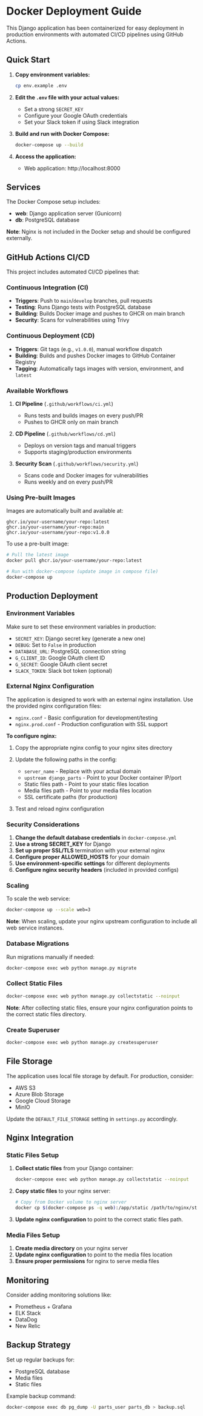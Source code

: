 # Docker Deployment Guide

This Django application has been containerized for easy deployment in production environments with automated CI/CD pipelines using GitHub Actions.

## Quick Start

1. **Copy environment variables:**
   ```bash
   cp env.example .env
   ```

2. **Edit the `.env` file with your actual values:**
   - Set a strong `SECRET_KEY`
   - Configure your Google OAuth credentials
   - Set your Slack token if using Slack integration

3. **Build and run with Docker Compose:**
   ```bash
   docker-compose up --build
   ```

4. **Access the application:**
   - Web application: http://localhost:8000

## Services

The Docker Compose setup includes:

- **web**: Django application server (Gunicorn)
- **db**: PostgreSQL database

**Note**: Nginx is not included in the Docker setup and should be configured externally.

## GitHub Actions CI/CD

This project includes automated CI/CD pipelines that:

### Continuous Integration (CI)
- **Triggers**: Push to `main`/`develop` branches, pull requests
- **Testing**: Runs Django tests with PostgreSQL database
- **Building**: Builds Docker image and pushes to GHCR on main branch
- **Security**: Scans for vulnerabilities using Trivy

### Continuous Deployment (CD)
- **Triggers**: Git tags (e.g., `v1.0.0`), manual workflow dispatch
- **Building**: Builds and pushes Docker images to GitHub Container Registry
- **Tagging**: Automatically tags images with version, environment, and `latest`

### Available Workflows

1. **CI Pipeline** (`.github/workflows/ci.yml`)
   - Runs tests and builds images on every push/PR
   - Pushes to GHCR only on main branch

2. **CD Pipeline** (`.github/workflows/cd.yml`)
   - Deploys on version tags and manual triggers
   - Supports staging/production environments

3. **Security Scan** (`.github/workflows/security.yml`)
   - Scans code and Docker images for vulnerabilities
   - Runs weekly and on every push/PR

### Using Pre-built Images

Images are automatically built and available at:
```
ghcr.io/your-username/your-repo:latest
ghcr.io/your-username/your-repo:main
ghcr.io/your-username/your-repo:v1.0.0
```

To use a pre-built image:
```bash
# Pull the latest image
docker pull ghcr.io/your-username/your-repo:latest

# Run with docker-compose (update image in compose file)
docker-compose up
```

## Production Deployment

### Environment Variables

Make sure to set these environment variables in production:

- `SECRET_KEY`: Django secret key (generate a new one)
- `DEBUG`: Set to `False` in production
- `DATABASE_URL`: PostgreSQL connection string
- `G_CLIENT_ID`: Google OAuth client ID
- `G_SECRET`: Google OAuth client secret
- `SLACK_TOKEN`: Slack bot token (optional)

### External Nginx Configuration

The application is designed to work with an external nginx installation. Use the provided nginx configuration files:

- `nginx.conf` - Basic configuration for development/testing
- `nginx.prod.conf` - Production configuration with SSL support

**To configure nginx:**

1. Copy the appropriate nginx config to your nginx sites directory
2. Update the following paths in the config:
   - `server_name` - Replace with your actual domain
   - `upstream django_parts` - Point to your Docker container IP/port
   - Static files path - Point to your static files location
   - Media files path - Point to your media files location
   - SSL certificate paths (for production)

3. Test and reload nginx configuration

### Security Considerations

1. **Change the default database credentials** in `docker-compose.yml`
2. **Use a strong SECRET_KEY** for Django
3. **Set up proper SSL/TLS** termination with your external nginx
4. **Configure proper ALLOWED_HOSTS** for your domain
5. **Use environment-specific settings** for different deployments
6. **Configure nginx security headers** (included in provided configs)

### Scaling

To scale the web service:

```bash
docker-compose up --scale web=3
```

**Note**: When scaling, update your nginx upstream configuration to include all web service instances.

### Database Migrations

Run migrations manually if needed:

```bash
docker-compose exec web python manage.py migrate
```

### Collect Static Files

```bash
docker-compose exec web python manage.py collectstatic --noinput
```

**Note**: After collecting static files, ensure your nginx configuration points to the correct static files directory.

### Create Superuser

```bash
docker-compose exec web python manage.py createsuperuser
```

## File Storage

The application uses local file storage by default. For production, consider:

- AWS S3
- Azure Blob Storage
- Google Cloud Storage
- MinIO

Update the `DEFAULT_FILE_STORAGE` setting in `settings.py` accordingly.

## Nginx Integration

### Static Files Setup

1. **Collect static files** from your Django container:
   ```bash
   docker-compose exec web python manage.py collectstatic --noinput
   ```

2. **Copy static files** to your nginx server:
   ```bash
   # Copy from Docker volume to nginx server
   docker cp $(docker-compose ps -q web):/app/static /path/to/nginx/static/
   ```

3. **Update nginx configuration** to point to the correct static files path.

### Media Files Setup

1. **Create media directory** on your nginx server
2. **Update nginx configuration** to point to the media files location
3. **Ensure proper permissions** for nginx to serve media files

## Monitoring

Consider adding monitoring solutions like:

- Prometheus + Grafana
- ELK Stack
- DataDog
- New Relic

## Backup Strategy

Set up regular backups for:

- PostgreSQL database
- Media files
- Static files

Example backup command:
```bash
docker-compose exec db pg_dump -U parts_user parts_db > backup.sql
```
